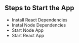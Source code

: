 

## Steps to Start the App

+ Install React Dependencies
+ Instal Node Dependencies
+ Start Node App
+ Start React App




